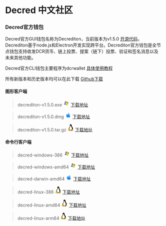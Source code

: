 # Decred 中文社区
### Decred官方钱包 
Decred官方GUI钱包名称为Decrediton，当前版本为v1.5.0 [开源代码](https://github.com/decred/decrediton)，Decrediton基于node.js和Electron开发实现跨平台。Decrediton官方钱包是全节点钱包支持收发DCR货币、链上投票、提案（链下）投票、验证和签名消息以及未来其他功能。

Decred官方CLI钱包主要程序为dcrwallet [具体使用教程](https://docs.decred.org/wallets/cli/cli-installation/)

所有新版本和历史版本均可以在此下载 [Github下载](https://github.com/decred/decred-binaries/releases)

#### 图形客户端
> decrediton-v1.5.0.exe <img width="20" src="./decrediton/win.svg">
[下载地址](https://github.com/decred/decred-binaries/releases/download/v1.5.0/decrediton-v1.5.0.exe)

> decrediton-v1.5.0.dmg <img width="20" src="./decrediton/apple.svg">
[下载地址](https://github.com/decred/decred-binaries/releases/download/v1.5.0/decrediton-v1.5.0.dmg)

> decrediton-v1.5.0.tar.gz <img width="20" src="./decrediton/linux.svg">
[下载地址](https://github.com/decred/decred-binaries/releases/download/v1.5.0/decrediton-v1.5.0.tar.gz)

#### 命令行客户端
> decred-windows-386 <img width="20" src="./decrediton/win.svg">
[下载地址](https://github.com/decred/decred-binaries/releases/download/v1.5.0/decred-windows-386-v1.5.0.zip)

> decred-windows-amd64 <img width="20" src="./decrediton/win.svg">
[下载地址](https://github.com/decred/decred-binaries/releases/download/v1.5.0/decred-windows-amd64-v1.5.0.zip)


> decred-darwin-amd64 <img width="20" src="./decrediton/apple.svg">
[下载地址](https://github.com/decred/decred-binaries/releases/download/v1.5.0/decred-darwin-amd64-v1.5.0.tar.gz)

> decred-linux-386 <img width="20" src="./decrediton/linux.svg">
[下载地址](https://github.com/decred/decred-binaries/releases/download/v1.5.0/decred-linux-386-v1.5.0.tar.gz)

> decred-linux-amd64 <img width="20" src="./decrediton/linux.svg">
[下载地址](https://github.com/decred/decred-binaries/releases/download/v1.5.0/decred-linux-amd64-v1.5.0.tar.gz)

> decred-linux-arm64 <img width="20" src="./decrediton/linux.svg">
[下载地址](https://github.com/decred/decred-binaries/releases/download/v1.5.0/decred-linux-arm64-v1.5.0.tar.gz)
